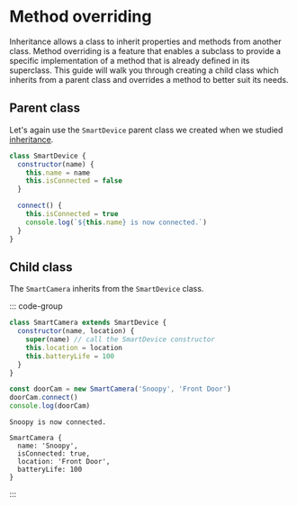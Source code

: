 # Method overriding

Inheritance allows a class to inherit properties and methods from another class.
Method overriding is a feature that enables a subclass to provide a specific
implementation of a method that is already defined in its superclass. This guide
will walk you through creating a child class which inherits from a parent class
and overrides a method to better suit its needs.

## Parent class

Let's again use the `SmartDevice` parent class we created when we studied
[inheritance](./inheritance).

```js
class SmartDevice {
  constructor(name) {
    this.name = name
    this.isConnected = false
  }

  connect() {
    this.isConnected = true
    console.log(`${this.name} is now connected.`)
  }
}
```

## Child class

The `SmartCamera` inherits from the `SmartDevice` class.

::: code-group

```js
class SmartCamera extends SmartDevice {
  constructor(name, location) {
    super(name) // call the SmartDevice constructor
    this.location = location
    this.batteryLife = 100
  }
}

const doorCam = new SmartCamera('Snoopy', 'Front Door')
doorCam.connect()
console.log(doorCam)
```

```console [output]
Snoopy is now connected.

SmartCamera {
  name: 'Snoopy',
  isConnected: true,
  location: 'Front Door',
  batteryLife: 100
}

```

:::
